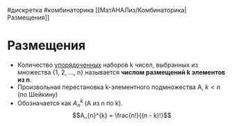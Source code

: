 #дискретка #комбинаторика 
[[МатАНАЛиз/Комбинаторика|Размещения]]
# Размещения
- Количество <u>упорядоченных</u> наборов k чисел, выбранных из множества {1, 2, ..., n} называется **числом размещений k элементов из n**. 
- Произвольная перестановка k-элементного подмножества A, $k < n$ (по Шейкину)
- Обозначается как $A_{n}^{k}$ (А из n по k). $$A_{n}^{k} = \frac{n!}{(n - k)!}$$